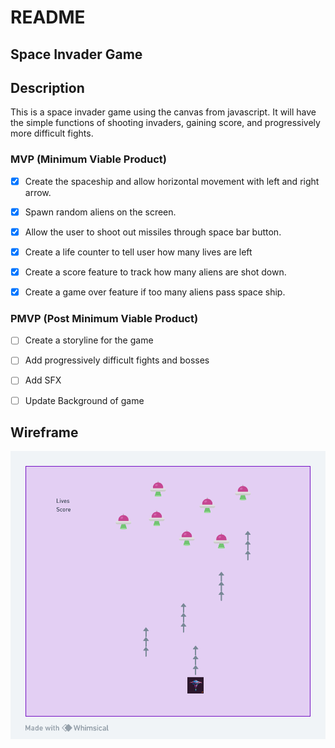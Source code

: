# README

## Space Invader Game

## Description
This is a space invader game using the canvas from javascript. It will have the simple functions of shooting invaders, gaining score, and progressively more difficult fights.

### MVP (Minimum Viable Product)

- [x] Create the spaceship and allow horizontal movement with left and right arrow.

- [x] Spawn random aliens on the screen.

- [x] Allow the user to shoot out missiles through space bar button.

- [x] Create a life counter to tell user how many lives are left

- [x] Create a score feature to track how many aliens are shot down.

- [x] Create a game over feature if too many aliens pass space ship.

### PMVP (Post Minimum Viable Product)

- [ ] Create a storyline for the game

- [ ] Add progressively difficult fights and bosses

- [ ] Add SFX

- [ ] Update Background of game

## Wireframe

![Alt text](image.png)
